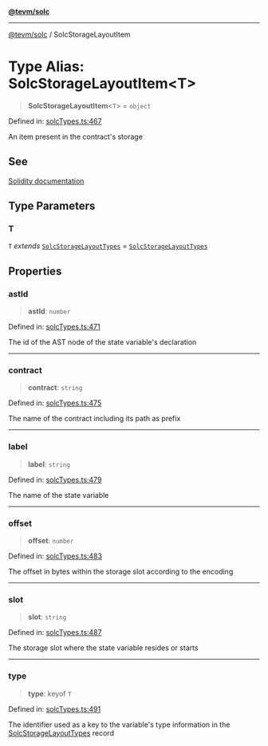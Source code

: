[**@tevm/solc**](../README.md)

***

[@tevm/solc](../globals.md) / SolcStorageLayoutItem

# Type Alias: SolcStorageLayoutItem\<T\>

> **SolcStorageLayoutItem**\<`T`\> = `object`

Defined in: [solcTypes.ts:467](https://github.com/evmts/compiler/blob/main/packages/solc/src/solcTypes.ts#L467)

An item present in the contract's storage

## See

[Solidity documentation](https://docs.soliditylang.org/en/latest/internals/layout_in_storage.html#json-output)

## Type Parameters

### T

`T` *extends* [`SolcStorageLayoutTypes`](SolcStorageLayoutTypes.md) = [`SolcStorageLayoutTypes`](SolcStorageLayoutTypes.md)

## Properties

### astId

> **astId**: `number`

Defined in: [solcTypes.ts:471](https://github.com/evmts/compiler/blob/main/packages/solc/src/solcTypes.ts#L471)

The id of the AST node of the state variable's declaration

***

### contract

> **contract**: `string`

Defined in: [solcTypes.ts:475](https://github.com/evmts/compiler/blob/main/packages/solc/src/solcTypes.ts#L475)

The name of the contract including its path as prefix

***

### label

> **label**: `string`

Defined in: [solcTypes.ts:479](https://github.com/evmts/compiler/blob/main/packages/solc/src/solcTypes.ts#L479)

The name of the state variable

***

### offset

> **offset**: `number`

Defined in: [solcTypes.ts:483](https://github.com/evmts/compiler/blob/main/packages/solc/src/solcTypes.ts#L483)

The offset in bytes within the storage slot according to the encoding

***

### slot

> **slot**: `string`

Defined in: [solcTypes.ts:487](https://github.com/evmts/compiler/blob/main/packages/solc/src/solcTypes.ts#L487)

The storage slot where the state variable resides or starts

***

### type

> **type**: keyof `T`

Defined in: [solcTypes.ts:491](https://github.com/evmts/compiler/blob/main/packages/solc/src/solcTypes.ts#L491)

The identifier used as a key to the variable's type information in the [SolcStorageLayoutTypes](SolcStorageLayoutTypes.md) record
